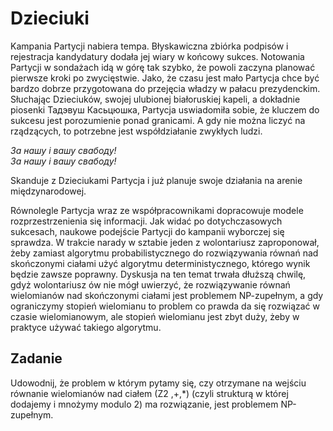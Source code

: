 # Dzieciuki

Kampania Partycji nabiera tempa. Błyskawiczna zbiórka podpisów i rejestracja kandydatury dodała jej wiary w końcowy sukces. Notowania Partycji w sondażach idą w górę tak szybko, że powoli zaczyna planować pierwsze kroki po zwycięstwie. Jako, że czasu jest mało Partycja chce być bardzo dobrze przygotowana do przejęcia władzy w pałacu prezydenckim. Słuchając Dzieciuków, swojej ulubionej białoruskiej kapeli, a dokładnie piosenki Тадэвуш Касьцюшка, Partycja uswiadomiła sobie, że kluczem do sukcesu jest porozumienie ponad granicami. A gdy nie można liczyć na rządzących, to potrzebne jest współdziałanie zwykłych ludzi.

*За нашу і вашу свабоду!<br>
За нашу і вашу свабоду!*

Skanduje z Dzieciukami Partycja i już planuje swoje działania na arenie międzynarodowej.

Równolegle Partycja wraz ze współpracownikami dopracowuje modele rozprzestrzenienia się informacji. Jak widać po dotychczasowych sukcesach, naukowe podejście Partycji do kampanii wyborczej się sprawdza. W trakcie narady w sztabie jeden z wolontariusz zaproponował, żeby zamiast algorytmu probabilistycznego do rozwiązywania równań  nad skończonymi ciałami użyć algorytmu deterministycznego, którego wynik będzie zawsze poprawny. Dyskusja na ten temat trwała dłuższą chwilę, gdyż wolontariusz ów nie mógł uwierzyć, że rozwiązywanie równań wielomianów nad skończonymi ciałami jest problemem NP-zupełnym, a gdy ograniczymy stopień wielomianu to problem co prawda da się rozwiązać w czasie wielomianowym, ale stopień wielomianu jest zbyt duży, żeby w praktyce używać takiego algorytmu.

## Zadanie

Udowodnij, że problem w którym pytamy się, czy otrzymane na wejściu równanie wielomianów nad ciałem (Z2 ,+,*) (czyli strukturą w której dodajemy i mnożymy modulo 2) ma rozwiązanie, jest problemem NP-zupełnym.